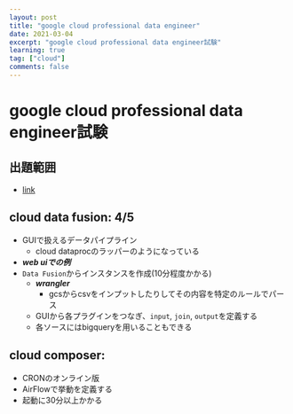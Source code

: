 ```yaml
---
layout: post
title: "google cloud professional data engineer"
date: 2021-03-04
excerpt: "google cloud professional data engineer試験"
learning: true
tag: ["cloud"]
comments: false
---
```


# google cloud professional data engineer試験

## 出題範囲
 - [link](https://cloud.google.com/certification/guides/data-engineer)

## cloud data fusion: 4/5
 - GUIで扱えるデータパイプライン
   - cloud dataprocのラッパーのようになっている
 - ***web uiでの例***
 - `Data Fusion`からインスタンスを作成(10分程度かかる)
   - ***wrangler*** 
	 - gcsからcsvをインプットしたりしてその内容を特定のルールでパース
   - GUIから各プラグインをつなぎ、`input`, `join`, `output`を定義する
   - 各ソースにはbigqueryを用いることもできる

## cloud composer:
 - CRONのオンライン版
 - AirFlowで挙動を定義する
 - 起動に30分以上かかる
